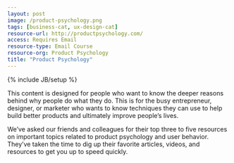 ```yaml
---
layout: post
image: /product-psychology.png
tags: [business-cat, ux-design-cat]
resource-url: http://productpsychology.com/
access: Requires Email
resource-type: Email Course
resource-org: Product Psychology
title: "Product Psychology"
---
```

{% include JB/setup %}

This content is designed for people who want to know the deeper reasons behind why people do what they do. This is for the busy entrepreneur, designer, or marketer who wants to know techniques they can use to help build better products and ultimately improve people’s lives.

We’ve asked our friends and colleagues for their top three to five resources on important topics related to product psychology and user behavior. They’ve taken the time to dig up their favorite articles, videos, and resources to get you up to speed quickly.
